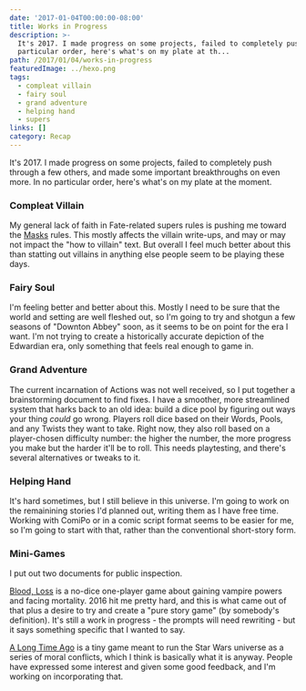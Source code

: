 ```yaml
---
date: '2017-01-04T00:00:00-08:00'
title: Works in Progress
description: >-
  It's 2017. I made progress on some projects, failed to completely push through a few others, and made some important breakthroughs on even more. In no
  particular order, here's what's on my plate at th...
path: /2017/01/04/works-in-progress
featuredImage: ../hexo.png
tags:
  - compleat villain
  - fairy soul
  - grand adventure
  - helping hand
  - supers
links: []
category: Recap
---
```


It's 2017.
I made progress on some projects,
failed to completely push through a few others,
and made some important breakthroughs on even more.
In no particular order, here's what's on my plate at the moment.

<!-- more -->

### Compleat Villain

My general lack of faith in Fate-related supers rules
is pushing me toward the [Masks](http://www.magpiegames.com/masks/) rules.
This mostly affects the villain write-ups,
and may or may not impact the "how to villain" text.
But overall I feel much better about this than statting out villains
in anything else people seem to be playing these days.

### Fairy Soul

I'm feeling better and better about this.
Mostly I need to be sure that the world and setting are well fleshed out,
so I'm going to try and shotgun a few seasons of "Downton Abbey" soon,
as it seems to be on point for the era I want.
I'm not trying to create a historically accurate depiction of the Edwardian
era, only something that feels real enough to game in.

### Grand Adventure

The current incarnation of Actions was not well received,
so I put together a brainstorming document to find fixes.
I have a smoother, more streamlined system that harks back to an old idea:
build a dice pool by figuring out ways your thing _could_ go wrong.
Players roll dice based on their Words, Pools, and any Twists they want to take.
Right now, they also roll based on a player-chosen difficulty number:
the higher the number, the more progress you make but the harder it'll be to roll.
This needs playtesting, and there's several alternatives or tweaks to it.

### Helping Hand

It's hard sometimes, but I still believe in this universe.
I'm going to work on the remainining stories I'd planned out,
writing them as I have free time.
Working with ComiPo or in a comic script format seems to be easier for me,
so I'm going to start with that, rather than the conventional short-story form.

### Mini-Games

I put out two documents for public inspection.

[Blood, Loss](https://docs.google.com/document/d/1s8c8-4IQ3ZM4tHqNHiQmdsYXoZApf0AKxat_IszGD6E/edit?usp=sharing)
is a no-dice one-player game about gaining vampire powers and facing mortality.
2016 hit me pretty hard, and this is what came out of that
plus a desire to try and create a "pure story game" (by somebody's definition).
It's still a work in progress - the prompts will need rewriting - but it says something specific that I wanted to say.

[A Long Time Ago](https://docs.google.com/document/d/1iLUfAGAoNJz3vYBGDIqRel08Im-Trla5z4Y7J3r-dZo/edit?usp=sharing)
is a tiny game meant to run the Star Wars universe as a series of moral conflicts,
which I think is basically what it is anyway.
People have expressed some interest and given some good feedback,
and I'm working on incorporating that.

